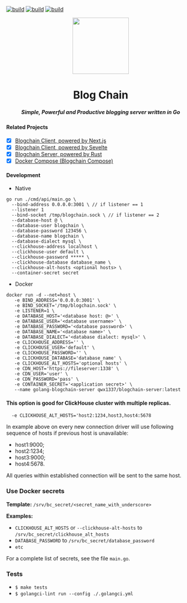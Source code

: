 [![build](https://github.com/zikwall/blogchain-go/workflows/Build%20and%20test%20Blogchain/badge.svg)](https://github.com/zikwall/blogchain-go/actions)
[![build](https://github.com/zikwall/blogchain-go/workflows/golangci-lint/badge.svg)](https://github.com/zikwall/blogchain-go/actions)
[![build](https://github.com/zikwall/blogchain-go/workflows/deploy%20heroky/badge.svg)](https://github.com/zikwall/blogchain-go/actions)

<div align="center">
  <img width="150" height="150" src="https://github.com/zikwall/blogchain/blob/master/screenshots/bc_go_300.png">
  <h1>Blog Chain</h1>
  <h5>Simple, Powerful and Productive blogging server written in Go</h5>
</div>

#### Related Projects

- [x] [Blogchain Client, powered by Next.js](https://github.com/zikwall/blogchain)
- [x] [Blogchain Client, powered by Sevelte](https://github.com/zikwall/blogchain-svelte)
- [x] [Blogchain Server, powered by Rust](https://github.com/zikwall/blogchain-rust)
- [x] [Docker Compose (Blogchain Compose)](https://github.com/zikwall/blogchain-compose)

#### Development

- Native
```shell script
go run ./cmd/api/main.go \
  --bind-address 0.0.0.0:3001 \ // if listener == 1
  --listener 1
  --bind-socket /tmp/blogchain.sock \ // if listener == 2
  --database-host @ \
  --database-user blogchain \
  --database-password 123456 \
  --database-name blogchain \
  --database-dialect mysql \
  --clickhouse-address localhost \
  --clickhouse-user default \
  --clickhouse-password ***** \
  --clickhouse-database database_name \
  --clickhouse-alt-hosts <optional hosts> \
  --container-secret secret
```

- Docker

```shell script
docker run -d --net=host \
   -e BIND_ADDRESS='0.0.0.0:3001' \
   -e BIND_SOCKET='/tmp/blogchain.sock' \
   -e LISTENER=1 \
   -e DATABASE_HOST='<database host: @>' \
   -e DATABASE_USER='<database username>' \
   -e DATABASE_PASSWORD='<database password>' \
   -e DATABASE_NAME='<database name>' \
   -e DATABASE_DIALECT='<database dialect: mysql>' \
   -e CLICKHOUSE_ADDRESS='' \
   -e CLICKHOUSE_USER='default' \
   -e CLICKHOUSE_PASSWORD='' \
   -e CLICKHOUSE_DATABASE='database_name' \
   -e CLICKHOUSE_ALT_HOSTS='optional hosts' \
   -e CDN_HOST='https://fileserver:1338' \
   -e CDN_USER='user' \
   -e CDN_PASSWORD='pass' \
   -e CONTAINER_SECRET='<application secret>' \
   --name golang-blogchain-server qwx1337/blogchain-server:latest
```

#### This option is good for ClickHouse cluster with multiple replicas.

```shell
  -e CLICKHOUSE_ALT_HOSTS='host2:1234,host3,host4:5678
```

In example above on every new connection driver will use following sequence of hosts if previous host is unavailable:
- host1:9000;
- host2:1234;
- host3:9000;
- host4:5678.

All queries within established connection will be sent to the same host.

### Use Docker secrets

**Template:** `/srv/bc_secret/<secret_name_with_underscore>`

**Examples:**

- `CLICKHOUSE_ALT_HOSTS` or `--clickhouse-alt-hosts` to `/srv/bc_secret/clickhouse_alt_hosts`
- `DATABASE_PASSWORD` to `/srv/bc_secret/database_password`
- `etc`

For a complete list of secrets, see the file `main.go`.

### Tests

- `$ make tests`
- `$ golangci-lint run --config ./.golangci.yml`
